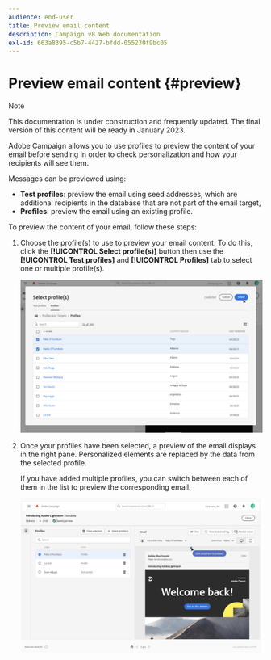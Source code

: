 ```yaml
---
audience: end-user
title: Preview email content
description: Campaign v8 Web documentation
exl-id: 663a8395-c5b7-4427-bfdd-055230f9bc05
---
```

# Preview email content {#preview}

>[!NOTE]
>
>This documentation is under construction and frequently updated. The final version of this content will be ready in January 2023.

Adobe Campaign allows you to use profiles to preview the content of your email before sending in order to check personalization and how your recipients will see them.

Messages can be previewed using:

* **Test profiles**: preview the email using seed addresses, which are additional recipients in the database that are not part of the email target,
* **Profiles**: preview the email using an existing profile.

To preview the content of your email, follow these steps:

1. Choose the profile(s) to use to preview your email content. To do this, click the **[!UICONTROL Select profile(s)]** button then use the **[!UICONTROL Test profiles]** and **[!UICONTROL Profiles]** tab to select one or multiple profile(s). 

    ![](assets/preview-profile.png)

1. Once your profiles have been selected, a preview of the email displays in the right pane. Personalized elements are replaced by the data from the selected profile.

    If you have added multiple profiles, you can switch between each of them in the list to preview the corresponding email.

    ![](assets/preview.png)
